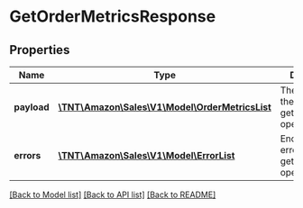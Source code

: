 # GetOrderMetricsResponse

## Properties
Name | Type | Description | Notes
------------ | ------------- | ------------- | -------------
**payload** | [**\TNT\Amazon\Sales\V1\Model\OrderMetricsList**](OrderMetricsList.md) | The payload for the getOrderMetrics operation. | [optional] 
**errors** | [**\TNT\Amazon\Sales\V1\Model\ErrorList**](ErrorList.md) | Encountered errors for the getOrderMetrics operation. | [optional] 

[[Back to Model list]](../README.md#documentation-for-models) [[Back to API list]](../README.md#documentation-for-api-endpoints) [[Back to README]](../README.md)


